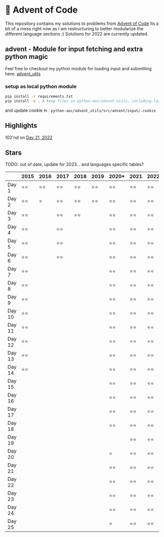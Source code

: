 # :christmas_tree: Advent of Code

This repository contains my solutions to problems from [Advent of Code](https://adventofcode.com/)
Its a bit of a mess right now as I am restructuring to better modularize the different language sections :)
Solutions for 2022 are currently updated.

## advent - Module for input fetching and extra python magic

Feel free to checkout my python module for loading input and submitting here: [advent_utils](https://github.com/jacobgnewman/advent/tree/master/python-aoc/advent_utils)

### setup as local python module

```bash
pip install -r requirements.txt
pip install -e . # keep files in python-aoc/advent_utils, including loaded puzzle data
```

and update cookie in : `python-aoc/advent_utils/src/advent/input/.cookie`

## Highlights

102'nd on [Day 21, 2022](https://github.com/jacobgnewman/advent/blob/master/python-aoc/Solutions/2022/day_21_monkey_math.py)

## Stars

TODO: out of date, update for 2023... and languages specific tables?


|        |    2015    |    2016    |    2017    |    2018    |    2019    |    2020*   |    2021    |    2022    |
| ------ |    ----    |    ----    |    ----    |    ----    |    ----    |    ----    |    ----    |    ----    |
| Day 1  |:star::star:|:star::star:|:star::star:|:star::star:|:star::star:|:star::star:|:star::star:|:star::star:|
| Day 2  |:star::star:|:star:      |:star::star:|:star::star:|:star::star:|:star::star:|:star::star:|:star::star:|
| Day 3  |:star::star:|            |:star::star:|:star::star:|            |:star::star:|:star::star:|:star::star:|
| Day 4  |:star::star:|            |:star::star:|            |            |:star::star:|:star::star:|:star::star:|
| Day 5  |:star::star:|            |:star::star:|            |            |:star::star:|:star::star:|:star::star:|
| Day 6  |:star::star:|            |:star::star:|            |            |:star::star:|:star::star:|:star::star:|
| Day 7  |:star::star:|            |            |            |            |:star::star:|:star::star:|:star::star:|
| Day 8  |:star::star:|            |            |            |            |:star::star:|:star::star:|:star::star:|
| Day 9  |:star::star:|            |            |            |            |:star::star:|:star::star:|:star::star:|
| Day 10 |:star::star:|            |            |            |            |:star::star:|:star::star:|:star::star:|
| Day 11 |:star::star:|            |            |            |            |:star::star:|:star::star:|:star::star:|
| Day 12 |:star::star:|            |            |            |            |:star::star:|:star::star:|:star::star:|
| Day 13 |:star::star:|            |            |            |            |:star::star:|:star::star:|:star::star:|
| Day 14 |:star::star:|            |            |            |            |:star::star:|:star::star:|:star::star:|
| Day 15 |            |            |            |            |            |:star::star:|:star::star:|:star::star:|
| Day 16 |            |            |            |            |            |:star::star:|:star::star:|:star::star:|
| Day 17 |            |            |            |            |            |:star::star:|:star::star:|:star::star:|
| Day 18 |            |            |            |            |            |:star::star:|:star::star:|:star::star:|
| Day 19 |            |            |            |            |            |            |:star::star:|:star::star:|
| Day 20 |            |            |            |            |            |:star:      |:star::star:|:star::star:|
| Day 21 |            |            |            |            |            |:star::star:|:star::star:|:star::star:|
| Day 22 |            |            |            |            |            |:star::star:|:star::star:|:star::star:|
| Day 23 |            |            |            |            |            |:star::star:|:star::star:|:star::star:|
| Day 24 |            |            |            |            |            |:star::star:|:star::star:|:star::star:|
| Day 25 |            |            |            |            |            |:star:      |:star::star:|:star::star:|

